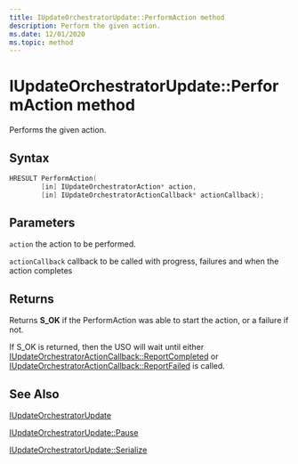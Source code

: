 ```yaml
---
title: IUpdateOrchestratorUpdate::PerformAction method
description: Perform the given action.
ms.date: 12/01/2020
ms.topic: method
---
```


# IUpdateOrchestratorUpdate::PerformAction method

Performs the given action.

## Syntax
```cpp
HRESULT PerformAction(
        [in] IUpdateOrchestratorAction* action,
        [in] IUpdateOrchestratorActionCallback* actionCallback);
```

## Parameters

`action`
the action to be performed.

`actionCallback`
callback to be called with progress, failures and when the action completes

## Returns
Returns **S_OK** if the PerformAction was able to start the action, or a failure if not. 

If S_OK is returned, then the USO will wait until either [IUpdateOrchestratorActionCallback::ReportCompleted](iupdateorchestratoractioncallback-reportcompleted.md) or [IUpdateOrchestratorActionCallback::ReportFailed](iupdateorchestratoractioncallback-reportfailed.md) is called.

## See Also

[IUpdateOrchestratorUpdate](iupdateorchestratorupdate.md)

[IUpdateOrchestratorUpdate::Pause](iupdateorchestratorupdate-pause.md)

[IUpdateOrchestratorUpdate::Serialize](iupdateorchestratorupdate-serialize.md)